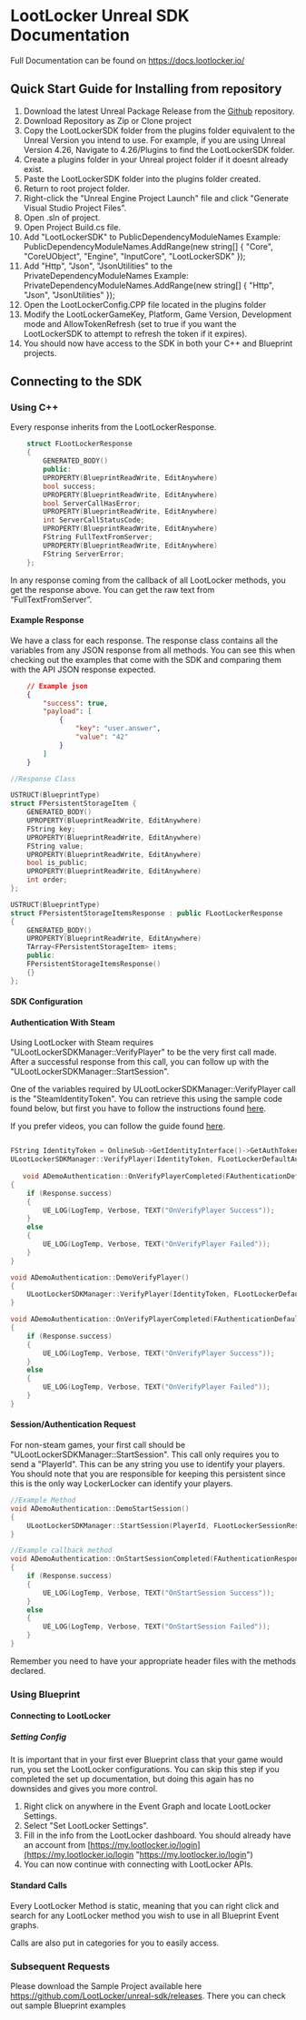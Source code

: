 # LootLocker Unreal SDK Documentation
Full Documentation can be found on https://docs.lootlocker.io/

## Quick Start Guide for Installing from repository

 1. Download the latest Unreal Package Release from the [Github](https://github.com/LootLocker/unreal-sdk/releases) repository.
 2. Download Repository as Zip or Clone project
 3. Copy the LootLockerSDK folder from the plugins folder equivalent to the Unreal Version you intend to use. For example, if you are using Unreal Version 4.26, Navigate to      4.26/Plugins to find the LootLockerSDK folder.
 4. Create a plugins folder in your Unreal project folder if it doesnt already exist.
 5. Paste the LootLockerSDK folder into the plugins folder created.
 6. Return to root project folder.
 7. Right-click the "Unreal Engine Project Launch" file and click "Generate Visual Studio Project Files". 
 8. Open .sln of project.
 9. Open Project Build.cs file.
10. Add "LootLockerSDK" to PublicDependencyModuleNames
    Example: PublicDependencyModuleNames.AddRange(new string\[\] { "Core", "CoreUObject", "Engine", "InputCore", "LootLockerSDK" });
11. Add "Http", "Json", "JsonUtilities" to the PrivateDependencyModuleNames
    Example: PrivateDependencyModuleNames.AddRange(new string\[\] { "Http", "Json", "JsonUtilities" });
12. Open the LootLockerConfig.CPP file located in the plugins folder
13. Modify the LootLockerGameKey, Platform, Game Version, Development mode and AllowTokenRefresh (set to true if you want the LootLockerSDK to attempt to refresh the token if it expires).
14. You should now have access to the SDK in both your C++ and Blueprint projects.


## Connecting to the SDK
### Using C++

Every response inherits from the LootLockerResponse.

``` cpp
    struct FLootLockerResponse
    {
        GENERATED_BODY()
        public:
        UPROPERTY(BlueprintReadWrite, EditAnywhere)
        bool success;
        UPROPERTY(BlueprintReadWrite, EditAnywhere)
        bool ServerCallHasError;
        UPROPERTY(BlueprintReadWrite, EditAnywhere)
        int ServerCallStatusCode;
        UPROPERTY(BlueprintReadWrite, EditAnywhere)
        FString FullTextFromServer;
        UPROPERTY(BlueprintReadWrite, EditAnywhere)
        FString ServerError;
    };
```


In any response coming from the callback of all LootLocker methods, you get the response above. You can get the raw text from “FullTextFromServer”.

#### Example Response

We have a class for each response. The response class contains all the variables from any JSON response from all methods. You can see this when checking out the examples that come with the SDK and comparing them with the API JSON response expected.

```json
    // Example json
    {
        "success": true,
        "payload": [
            {
                "key": "user.answer",
                "value": "42"
            }
        ]
    }
```

```cpp
//Response Class

USTRUCT(BlueprintType)
struct FPersistentStorageItem {
    GENERATED_BODY()
    UPROPERTY(BlueprintReadWrite, EditAnywhere)
    FString key;
    UPROPERTY(BlueprintReadWrite, EditAnywhere)
    FString value;
    UPROPERTY(BlueprintReadWrite, EditAnywhere)
    bool is_public;
    UPROPERTY(BlueprintReadWrite, EditAnywhere)
    int order;
};

USTRUCT(BlueprintType)
struct FPersistentStorageItemsResponse : public FLootLockerResponse
{
    GENERATED_BODY()
    UPROPERTY(BlueprintReadWrite, EditAnywhere)
    TArray<FPersistentStorageItem> items;
    public:
    FPersistentStorageItemsResponse()
    {}
};
```

#### SDK Configuration

#### Authentication With Steam

Using LootLocker with Steam requires "ULootLockerSDKManager::VerifyPlayer" to be the very first call made. After a successful response from this call, you can follow up with the "ULootLockerSDKManager::StartSession". 

One of the variables required by ULootLockerSDKManager::VerifyPlayer call is the "SteamIdentityToken". You can retrieve this using the sample code found below, but first you have to follow the instructions found [here](https://docs.unrealengine.com/en-US/ProgrammingAndScripting/Online/Steam/index.html).

If you prefer videos, you can follow the guide found [here](https://www.youtube.com/watch?v=4CgeAxiS19s&ab_channel=VictorBurgosGames "here").


```cpp

FString IdentityToken = OnlineSub->GetIdentityInterface()->GetAuthToken(0);
ULootLockerSDKManager::VerifyPlayer(IdentityToken, FLootLockerDefaultAuthenticationResponse::CreateUObject(this, &ADemoAuthentication::OnVerifyPlayerCompleted));
   
   void ADemoAuthentication::OnVerifyPlayerCompleted(FAuthenticationDefaultResponse Response)
{
    if (Response.success)
    {
        UE_LOG(LogTemp, Verbose, TEXT("OnVerifyPlayer Success"));
    }
    else
    {
        UE_LOG(LogTemp, Verbose, TEXT("OnVerifyPlayer Failed"));
    }
}
```

```cpp
void ADemoAuthentication::DemoVerifyPlayer()
{
    ULootLockerSDKManager::VerifyPlayer(IdentityToken, FLootLockerDefaultAuthenticationResponse::CreateUObject(this, &ADemoAuthentication::OnVerifyPlayerCompleted));
}

void ADemoAuthentication::OnVerifyPlayerCompleted(FAuthenticationDefaultResponse Response)
{
    if (Response.success)
    {
        UE_LOG(LogTemp, Verbose, TEXT("OnVerifyPlayer Success"));
    }
    else
    {
        UE_LOG(LogTemp, Verbose, TEXT("OnVerifyPlayer Failed"));
    }
}
```


#### Session/Authentication Request

For non-steam games, your first call should be "ULootLockerSDKManager::StartSession". This call only requires you to send a "PlayerId". This can be any string you use to identify your players. You should note that you are responsible for keeping this persistent since this is the only way LockerLocker can identify your players. 

```cpp
//Example Method
void ADemoAuthentication::DemoStartSession()
{
    ULootLockerSDKManager::StartSession(PlayerId, FLootLockerSessionResponse::CreateUObject(this, &ADemoAuthentication::OnStartSessionCompleted));
}

//Example callback method
void ADemoAuthentication::OnStartSessionCompleted(FAuthenticationResponse Response)
{
    if (Response.success)
    {
        UE_LOG(LogTemp, Verbose, TEXT("OnStartSession Success"));
    }
    else
    {
        UE_LOG(LogTemp, Verbose, TEXT("OnStartSession Failed"));
    }
}
```

Remember you need to have your appropriate header files with the methods declared.

### Using Blueprint
#### Connecting to LootLocker

##### Setting Config

It is important that in your first ever Blueprint class that your game would run, you set the LootLocker configurations. You can skip this step if you completed the set up documentation, but doing this again has no downsides and gives you more control.

1. Right click on anywhere in the Event Graph and locate LootLocker Settings.
2. Select "Set LootLocker Settings".
3. Fill in the info from the LootLocker dashboard. You should already have an account from [https://my.lootlocker.io/login](https://my.lootlocker.io/login "https://my.lootlocker.io/login")
4. You can now continue with connecting with LootLocker APIs.

#### Standard Calls

Every LootLocker Method is static, meaning that you can right click and search for any LootLocker method you wish to use in all Blueprint Event graphs.

Calls are also put in categories for you to easily access.

### Subsequent Requests

Please download the Sample Project available here https://github.com/LootLocker/unreal-sdk/releases. There you can check out sample Blueprint examples
